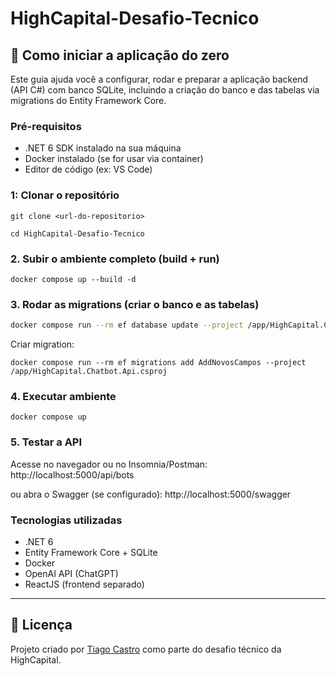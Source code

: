 # HighCapital-Desafio-Tecnico

## 🚀 Como iniciar a aplicação do zero
Este guia ajuda você a configurar, rodar e preparar a aplicação backend (API C#) com banco SQLite, incluindo a criação do banco e das tabelas via migrations do Entity Framework Core.

### Pré-requisitos
* .NET 6 SDK instalado na sua máquina
* Docker instalado (se for usar via container)
* Editor de código (ex: VS Code)

### 1: Clonar o repositório
`git clone <url-do-repositorio>`

`cd HighCapital-Desafio-Tecnico`

### 2. Subir o ambiente completo (build + run)
```
docker compose up --build -d
```

### 3. Rodar as migrations (criar o banco e as tabelas)
```bash
docker compose run --rm ef database update --project /app/HighCapital.Chatbot.Api.csproj
```

Criar migration:
```
docker compose run --rm ef migrations add AddNovosCampos --project /app/HighCapital.Chatbot.Api.csproj
```

### 4. Executar ambiente
```
docker compose up
```

### 5. Testar a API
Acesse no navegador ou no Insomnia/Postman:
http://localhost:5000/api/bots

ou abra o Swagger (se configurado):
http://localhost:5000/swagger

### Tecnologias utilizadas
* .NET 6
* Entity Framework Core + SQLite
* Docker
* OpenAI API (ChatGPT)
* ReactJS (frontend separado)

---

## 📄 Licença

Projeto criado por [Tiago Castro](https://www.linkedin.com/in/tiagogoncalvesdecastro) como parte do desafio técnico da HighCapital.